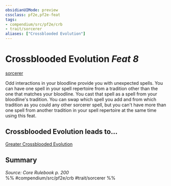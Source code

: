 ```yaml
---
obsidianUIMode: preview
cssclass: pf2e,pf2e-feat
tags:
- compendium/src/pf2e/crb
- trait/sorcerer
aliases: ["Crossblooded Evolution"]
---
```

# Crossblooded Evolution  *Feat 8*  
[sorcerer](Reference/Rules/Traits/sorcerer.md "Sorcerer Class Trait")  


Odd interactions in your bloodline provide you with unexpected spells. You can have one spell in your spell repertoire from a tradition other than the one that matches your bloodline. You cast that spell as a spell from your bloodline's tradition. You can swap which spell you add and from which tradition as you could any other sorcerer spell, but you can't have more than one spell from another tradition in your spell repertoire at the same time using this feat.

## Crossblooded Evolution leads to...

[Greater Crossblooded Evolution](greater-crossblooded-evolution.md)

## Summary

*Source: Core Rulebook p. 200*  
%% #compendium/src/pf2e/crb #trait/sorcerer %%